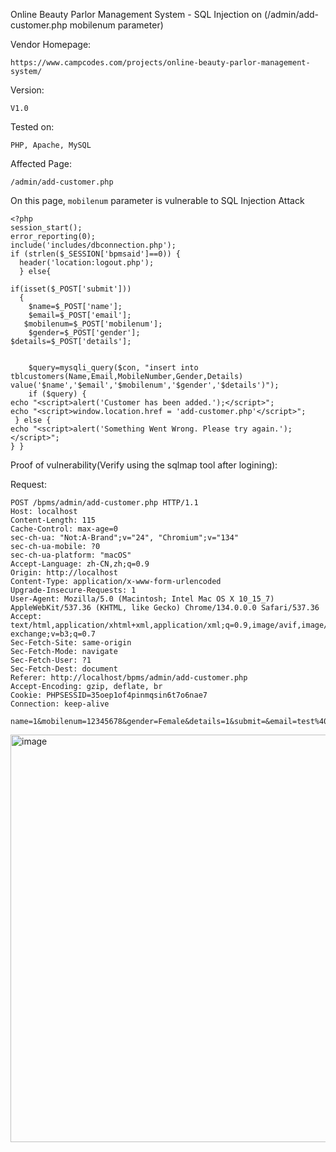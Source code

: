 Online Beauty Parlor Management System - SQL Injection on (/admin/add-customer.php mobilenum parameter) 

Vendor Homepage:

```
https://www.campcodes.com/projects/online-beauty-parlor-management-system/
```

Version: 

```
V1.0
```

Tested on: 

```
PHP, Apache, MySQL
```

Affected Page:

```
/admin/add-customer.php
```

On this page, `mobilenum` parameter is vulnerable to SQL Injection Attack

```
<?php
session_start();
error_reporting(0);
include('includes/dbconnection.php');
if (strlen($_SESSION['bpmsaid']==0)) {
  header('location:logout.php');
  } else{

if(isset($_POST['submit']))
  {
    $name=$_POST['name'];
    $email=$_POST['email'];
   $mobilenum=$_POST['mobilenum'];
    $gender=$_POST['gender'];
$details=$_POST['details'];
 
     
    $query=mysqli_query($con, "insert into  tblcustomers(Name,Email,MobileNumber,Gender,Details) value('$name','$email','$mobilenum','$gender','$details')");
    if ($query) {
echo "<script>alert('Customer has been added.');</script>"; 
echo "<script>window.location.href = 'add-customer.php'</script>"; 
 } else {
echo "<script>alert('Something Went Wrong. Please try again.');</script>";  	
} }
```

Proof of vulnerability(Verify using the sqlmap tool after logining):

Request:

```
POST /bpms/admin/add-customer.php HTTP/1.1
Host: localhost
Content-Length: 115
Cache-Control: max-age=0
sec-ch-ua: "Not:A-Brand";v="24", "Chromium";v="134"
sec-ch-ua-mobile: ?0
sec-ch-ua-platform: "macOS"
Accept-Language: zh-CN,zh;q=0.9
Origin: http://localhost
Content-Type: application/x-www-form-urlencoded
Upgrade-Insecure-Requests: 1
User-Agent: Mozilla/5.0 (Macintosh; Intel Mac OS X 10_15_7) AppleWebKit/537.36 (KHTML, like Gecko) Chrome/134.0.0.0 Safari/537.36
Accept: text/html,application/xhtml+xml,application/xml;q=0.9,image/avif,image/webp,image/apng,*/*;q=0.8,application/signed-exchange;v=b3;q=0.7
Sec-Fetch-Site: same-origin
Sec-Fetch-Mode: navigate
Sec-Fetch-User: ?1
Sec-Fetch-Dest: document
Referer: http://localhost/bpms/admin/add-customer.php
Accept-Encoding: gzip, deflate, br
Cookie: PHPSESSID=35oep1of4pinmqsin6t7o6nae7
Connection: keep-alive

name=1&mobilenum=12345678&gender=Female&details=1&submit=&email=test%40eyg79vwrl1iud8uly0each9aw12sqje8.oastify.com
```

<img width="1011" height="652" alt="image" src="https://github.com/user-attachments/assets/676f429d-7b00-4003-b618-038825f584c9" />




